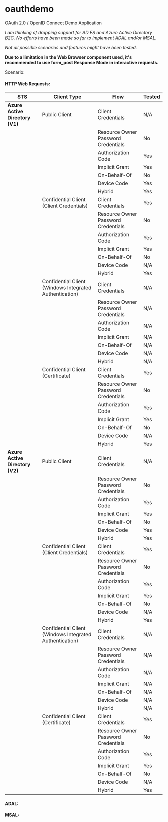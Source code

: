 # oauthdemo
OAuth 2.0 / OpenID Connect Demo Application

*I am thinking of dropping support for AD FS and Azure Active Directory B2C.*
*No efforts have been made so far to implement ADAL and/or MSAL.*

*Not all possible scenarios and features might have been tested.*

**Due to a limitation in the Web Browser component used, it's recommended to use form_post Response Mode in interactive requests.**

Scenario:

#### HTTP Web Requests:
| STS | Client Type | Flow | Tested |
|---|---|---|---|
| **Azure Active Directory (V1)** | Public Client | Client Credentials| N/A |
|  |  | Resource Owner Password Credentials | No |
|  |  | Authorization Code | Yes |
|  |  | Implicit Grant | Yes |
|  |  | On-Behalf-Of | No |
|  |  | Device Code | Yes |
|  |  | Hybrid | Yes |
|  | Confidential Client (Client Credentials) | Client Credentials| Yes |
|  |  | Resource Owner Password Credentials | No |
|  |  | Authorization Code | Yes |
|  |  | Implicit Grant | Yes |
|  |  | On-Behalf-Of | No |
|  |  | Device Code | N/A |
|  |  | Hybrid | Yes |
|  | Confidential Client (Windows Integrated Authentication) | Client Credentials| N/A |
|  |  | Resource Owner Password Credentials | N/A |
|  |  | Authorization Code | N/A |
|  |  | Implicit Grant | N/A |
|  |  | On-Behalf-Of | N/A |
|  |  | Device Code | N/A |
|  |  | Hybrid | N/A |
|  | Confidential Client (Certificate) | Client Credentials| Yes |
|  |  | Resource Owner Password Credentials | No |
|  |  | Authorization Code | Yes |
|  |  | Implicit Grant | Yes |
|  |  | On-Behalf-Of | No |
|  |  | Device Code | N/A |
|  |  | Hybrid | Yes |
| **Azure Active Directory (V2)** | Public Client | Client Credentials| N/A |
|  |  | Resource Owner Password Credentials | No |
|  |  | Authorization Code | Yes |
|  |  | Implicit Grant | Yes |
|  |  | On-Behalf-Of | No |
|  |  | Device Code | Yes |
|  |  | Hybrid | Yes |
|  | Confidential Client (Client Credentials) | Client Credentials| Yes |
|  |  | Resource Owner Password Credentials | No |
|  |  | Authorization Code | Yes |
|  |  | Implicit Grant | Yes |
|  |  | On-Behalf-Of | No |
|  |  | Device Code | N/A |
|  |  | Hybrid | Yes |
|  | Confidential Client (Windows Integrated Authentication) | Client Credentials| N/A |
|  |  | Resource Owner Password Credentials | N/A |
|  |  | Authorization Code | N/A |
|  |  | Implicit Grant | N/A |
|  |  | On-Behalf-Of | N/A |
|  |  | Device Code | N/A |
|  |  | Hybrid | N/A |
|  | Confidential Client (Certificate) | Client Credentials| Yes |
|  |  | Resource Owner Password Credentials | No |
|  |  | Authorization Code | Yes |
|  |  | Implicit Grant | Yes |
|  |  | On-Behalf-Of | No |
|  |  | Device Code | N/A |
|  |  | Hybrid | Yes |
 
#### ADAL:

#### MSAL:
